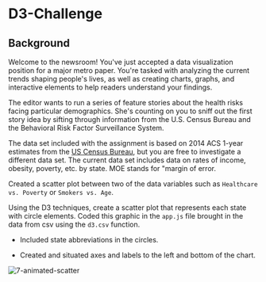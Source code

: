 # D3-Challenge

## Background

Welcome to the newsroom! You've just accepted a data visualization position for a major metro paper. You're tasked with analyzing the current trends shaping people's lives, as well as creating charts, graphs, and interactive elements to help readers understand your findings.

The editor wants to run a series of feature stories about the health risks facing particular demographics. She's counting on you to sniff out the first story idea by sifting through information from the U.S. Census Bureau and the Behavioral Risk Factor Surveillance System.

The data set included with the assignment is based on 2014 ACS 1-year estimates from the [US Census Bureau](https://data.census.gov/cedsci/), but you are free to investigate a different data set. The current data set includes data on rates of income, obesity, poverty, etc. by state. MOE stands for "margin of error.


Created a scatter plot between two of the data variables such as `Healthcare vs. Poverty` or `Smokers vs. Age`.

Using the D3 techniques, create a scatter plot that represents each state with circle elements. Coded this graphic in the `app.js` file brought in the data from csv  using the `d3.csv` function. 

* Included state abbreviations in the circles.

* Created and situated axes and labels to the left and bottom of the chart.

![7-animated-scatter](Images/7-animated-scatter.gif)
